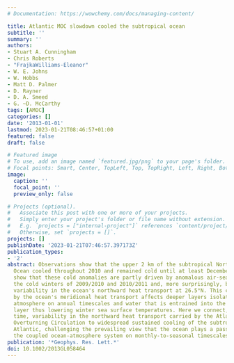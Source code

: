 ```yaml
---
# Documentation: https://wowchemy.com/docs/managing-content/

title: Atlantic MOC slowdown cooled the subtropical ocean
subtitle: ''
summary: ''
authors:
- Stuart A. Cunningham
- Chris Roberts
- "FrajkaWilliams-Eleanor"
- W. E. Johns
- W. Hobbs
- Matt D. Palmer
- D. Rayner
- D. A. Smeed
- G. ~D. McCarthy
tags: [AMOC]
categories: []
date: '2013-01-01'
lastmod: 2023-01-21T08:46:57+01:00
featured: false
draft: false

# Featured image
# To use, add an image named `featured.jpg/png` to your page's folder.
# Focal points: Smart, Center, TopLeft, Top, TopRight, Left, Right, BottomLeft, Bottom, BottomRight.
image:
  caption: ''
  focal_point: ''
  preview_only: false

# Projects (optional).
#   Associate this post with one or more of your projects.
#   Simply enter your project's folder or file name without extension.
#   E.g. `projects = ["internal-project"]` references `content/project/deep-learning/index.md`.
#   Otherwise, set `projects = []`.
projects: []
publishDate: '2023-01-21T07:46:57.397173Z'
publication_types:
- '2'
abstract: Observations show that the upper 2 km of the subtropical North Atlantic
  Ocean cooled throughout 2010 and remained cold until at least December 2011. We
  show that these cold anomalies are partly driven by anomalous air-sea exchange during
  the cold winters of 2009/2010 and 2010/2011 and, more surprisingly, by extreme interannual
  variability in the ocean's northward heat transport at 26.5°N. This cooling driven
  by the ocean's meridional heat transport affects deeper layers isolated from the
  atmosphere on annual timescales and water that is entrained into the winter mixed
  layer thus lowering winter sea surface temperatures. Here we connect, for the first
  time, variability in the northward heat transport carried by the Atlantic Meridional
  Overturning Circulation to widespread sustained cooling of the subtropical North
  Atlantic, challenging the prevailing view that the ocean plays a passive role in
  the coupled ocean-atmosphere system on monthly-to-seasonal timescales.
publication: '*Geophys. Res. Lett.*'
doi: 10.1002/2013GL058464
---
```

